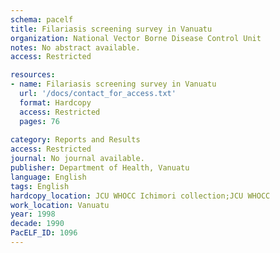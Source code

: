 ```yaml
---
schema: pacelf
title: Filariasis screening survey in Vanuatu
organization: National Vector Borne Disease Control Unit
notes: No abstract available.
access: Restricted

resources:
- name: Filariasis screening survey in Vanuatu
  url: '/docs/contact_for_access.txt'
  format: Hardcopy
  access: Restricted
  pages: 76
 
category: Reports and Results
access: Restricted
journal: No journal available.
publisher: Department of Health, Vanuatu
language: English 
tags: English 
hardcopy_location: JCU WHOCC Ichimori collection;JCU WHOCC
work_location: Vanuatu
year: 1998
decade: 1990
PacELF_ID: 1096
---
```

